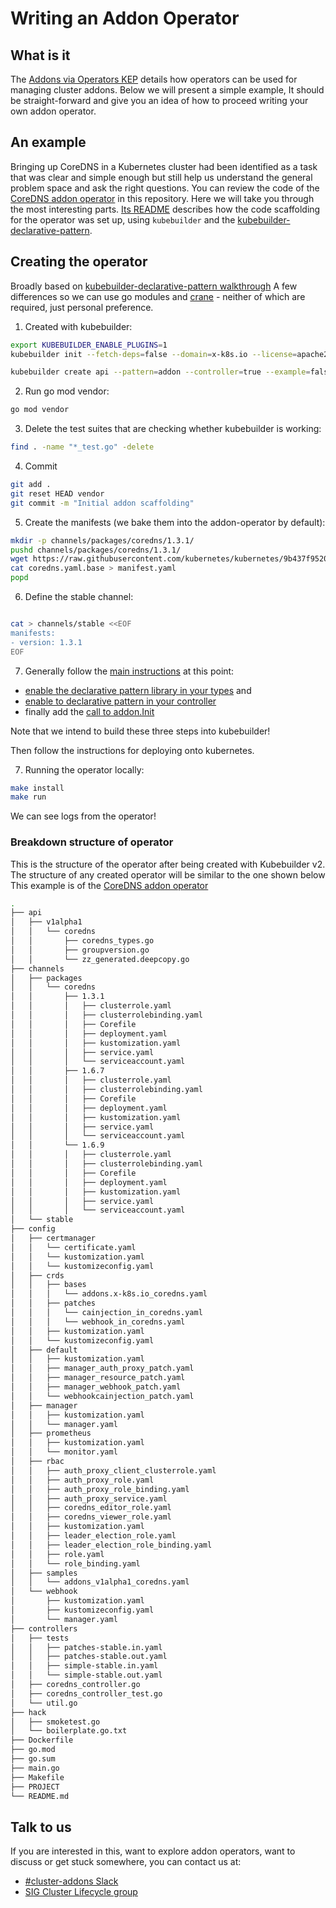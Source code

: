 # Writing an Addon Operator

## What is it

The [Addons via Operators KEP](kep) details how operators can be used for managing cluster addons. Below we will present a simple example, It should be straight-forward and give you an idea of how to proceed writing your own addon operator.

## An example

Bringing up CoreDNS in a Kubernetes cluster had been identified as a task that was clear and simple enough but still help us understand the general problem space and ask the right questions.
You can review the code of the [CoreDNS addon operator](https://github.com/kubernetes-sigs/cluster-addons/tree/master/coredns) in this repository. 
Here we will take you through the most interesting parts. [Its README](https://github.com/kubernetes-sigs/cluster-addons/tree/master/coredns/README.md) describes how the code scaffolding for the operator was set up, using `kubebuilder` and the [kubebuilder-declarative-pattern](https://github.com/kubernetes-sigs/kubebuilder-declarative-pattern).

## Creating the operator

Broadly based on [kubebuilder-declarative-pattern walkthrough](https://github.com/kubernetes-sigs/kubebuilder-declarative-pattern/blob/master/docs/addon/walkthrough/README.md)
A few differences so we can use go modules and [crane](https://github.com/google/go-containerregistry/blob/master/cmd/crane/doc/crane.md) - neither of which are required, just personal preference.

1. Created with kubebuilder:

```bash
export KUBEBUILDER_ENABLE_PLUGINS=1
kubebuilder init --fetch-deps=false --domain=x-k8s.io --license=apache2

kubebuilder create api --pattern=addon --controller=true --example=false --group=addons --kind=<my-addon> --make=false --namespaced=true --resource=true --version=v1alpha1

```

2. Run go mod vendor:

```bash
go mod vendor
```

3. Delete the test suites that are checking whether kubebuilder is working:

```bash
find . -name "*_test.go" -delete
```

4. Commit

```bash
git add .
git reset HEAD vendor
git commit -m "Initial addon scaffolding"
```

5. Create the manifests (we bake them into the addon-operator by default):

```bash
mkdir -p channels/packages/coredns/1.3.1/
pushd channels/packages/coredns/1.3.1/
wget https://raw.githubusercontent.com/kubernetes/kubernetes/9b437f95207c04bf2f25ef3110fac9b356d1fa91/cluster/addons/dns/coredns/coredns.yaml.base
cat coredns.yaml.base > manifest.yaml
popd
```

6. Define the stable channel:

```bash

cat > channels/stable <<EOF
manifests:
- version: 1.3.1
EOF

```

7. Generally follow the [main instructions](https://github.com/kubernetes-sigs/kubebuilder-declarative-pattern/blob/master/docs/addon/walkthrough/README.md) at this point:

* [enable the declarative pattern library in your types](https://github.com/kubernetes-sigs/kubebuilder-declarative-pattern/tree/master/docs/addon/walkthrough#adding-the-framework-into-our-types) and
* [enable to declarative pattern in your controller](https://github.com/kubernetes-sigs/kubebuilder-declarative-pattern/tree/master/docs/addon/walkthrough#using-the-framework-in-the-controller)
* finally add the [call to addon.Init](https://github.com/kubernetes-sigs/kubebuilder-declarative-pattern/tree/master/docs/addon/walkthrough#misc)

Note that we intend to build these three steps into kubebuilder!

Then follow the instructions for deploying onto kubernetes.

7. Running the operator locally:

```bash
make install
make run
```
We can see logs from the operator!

### Breakdown structure of operator

This is the structure of the operator after being created with Kubebuilder v2. The structure of any created operator will be similar to the one shown below
This example is of the [CoreDNS addon operator](https://github.com/kubernetes-sigs/cluster-addons/tree/master/coredns)

```sh
.
├── api
│   ├── v1alpha1
│   │   └── coredns
│   │       ├── coredns_types.go
│   │       ├── groupversion.go
│   │       └── zz_generated.deepcopy.go
├── channels
│   ├── packages
│   │   └── coredns
│   │       ├── 1.3.1
│   │       │   ├── clusterrole.yaml
│   │       │   ├── clusterrolebinding.yaml
│   │       │   ├── Corefile
│   │       │   ├── deployment.yaml
│   │       │   ├── kustomization.yaml
│   │       │   ├── service.yaml
│   │       │   └── serviceaccount.yaml
│   │       ├── 1.6.7
│   │       │   ├── clusterrole.yaml
│   │       │   ├── clusterrolebinding.yaml
│   │       │   ├── Corefile
│   │       │   ├── deployment.yaml
│   │       │   ├── kustomization.yaml
│   │       │   ├── service.yaml
│   │       │   └── serviceaccount.yaml
│   │       └── 1.6.9
│   │       │   ├── clusterrole.yaml
│   │       │   ├── clusterrolebinding.yaml
│   │       │   ├── Corefile
│   │       │   ├── deployment.yaml
│   │       │   ├── kustomization.yaml
│   │       │   ├── service.yaml
│   │       │   └── serviceaccount.yaml
│   └── stable
├── config
│   ├── certmanager
│   │   └── certificate.yaml
│   │   └── kustomization.yaml
│   │   └── kustomizeconfig.yaml
│   ├── crds
│   │   ├── bases
│   │   │   └── addons.x-k8s.io_coredns.yaml
│   │   ├── patches
│   │   │   └── cainjection_in_coredns.yaml
│   │   │   └── webhook_in_coredns.yaml
│   │   ├── kustomization.yaml
│   │   └── kustomizeconfig.yaml
│   ├── default
│   │   ├── kustomization.yaml
│   │   ├── manager_auth_proxy_patch.yaml
│   │   ├── manager_resource_patch.yaml
│   │   ├── manager_webhook_patch.yaml
│   │   └── webhookcainjection_patch.yaml
│   ├── manager
│   │   ├── kustomization.yaml
│   │   └── manager.yaml
│   ├── prometheus
│   │   ├── kustomization.yaml
│   │   └── monitor.yaml
│   ├── rbac
│   │   ├── auth_proxy_client_clusterrole.yaml
│   │   ├── auth_proxy_role.yaml
│   │   ├── auth_proxy_role_binding.yaml
│   │   ├── auth_proxy_service.yaml
│   │   ├── coredns_editor_role.yaml
│   │   ├── coredns_viewer_role.yaml
│   │   ├── kustomization.yaml
│   │   ├── leader_election_role.yaml
│   │   ├── leader_election_role_binding.yaml
│   │   ├── role.yaml
│   │   └── role_binding.yaml
│   ├── samples
│   │   └── addons_v1alpha1_coredns.yaml
│   └── webhook
│       ├── kustomization.yaml
│       ├── kustomizeconfig.yaml
│       └── manager.yaml
├── controllers
│   ├── tests
│   │   ├── patches-stable.in.yaml
│   │   ├── patches-stable.out.yaml
│   │   ├── simple-stable.in.yaml
│   │   └── simple-stable.out.yaml
│   ├── coredns_controller.go
│   ├── coredns_controller_test.go
│   └── util.go
├── hack
│   ├── smoketest.go
│   └── boilerplate.go.txt
├── Dockerfile
├── go.mod
├── go.sum
├── main.go
├── Makefile
├── PROJECT
└── README.md
```

## Talk to us

If you are interested in this, want to explore addon operators, want to discuss or get stuck somewhere, you can contact us at:

- [#cluster-addons Slack](https://kubernetes.slack.com/messages/cluster-addons)
- [SIG Cluster Lifecycle group](https://groups.google.com/forum/#!forum/kubernetes-sig-cluster-lifecycle)

